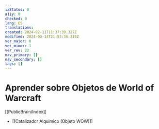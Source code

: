 ```yaml
---
iaStatus: 0
a11y: 0
checked: 0
lang: ES
translations: 
created: 2024-02-11T11:37:39.327Z
modified: 2024-03-14T21:53:36.315Z
ver_major: 0
ver_minor: 1
ver_rev: 22
nav_primary: []
nav_secondary: []
tags: []
---
```

# Aprender sobre Objetos de World of Warcraft

[[PublicBrain/Index]]

* [[Catalizador Alquimico (Objeto WOW)]]